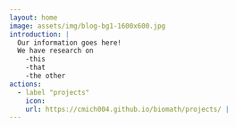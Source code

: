 ```yaml
---
layout: home
image: assets/img/blog-bg1-1600x600.jpg
introduction: | 
  Our information goes here!
  We have research on 
    -this
    -that
    -the other
actions:
  - label "projects"
    icon: 
    url: https://cmich004.github.io/biomath/projects/ |
---
```

